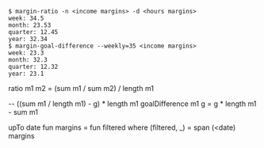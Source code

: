 ```
$ margin-ratio -n <income margins> -d <hours margins>
week: 34.5
month: 23.53
quarter: 12.45
year: 32.34
$ margin-goal-difference --weekly=35 <income margins>
week: 23.3
month: 32.3
quarter: 12.32
year: 23.1
```

ratio m1 m2 = (sum m1 / sum m2) / length m1

-- ((sum m1 / length m1) - g) * length m1
goalDifference m1 g = g * length m1 - sum m1

upTo date fun margins = fun filtered
 where (filtered, _) = span (<date) margins
